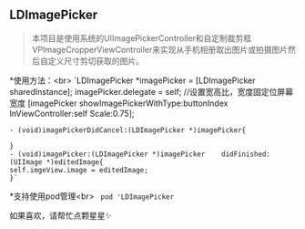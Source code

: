 ## LDImagePicker

>本项目是使用系统的UIImagePickerController和自定制裁剪框VPImageCropperViewController来实现从手机相册取出图片或拍摄图片然后自定义尺寸剪切获取的图片。


*使用方法：\<br> 
    `LDImagePicker *imagePicker = [LDImagePicker sharedInstance];
	imagePicker.delegate = self;
	//设置宽高比，宽度固定位屏幕宽度
	[imagePicker showImagePickerWithType:buttonIndex InViewController:self Scale:0.75];

	- (void)imagePickerDidCancel:(LDImagePicker *)imagePicker{
    
	}
	- (void)imagePicker:(LDImagePicker *)imagePicker 	didFinished:(UIImage *)editedImage{
    self.imgeView.image = editedImage;
	}`
  

*支持使用pod管理\<br> 
 ` pod 'LDImagePicker`
  
  如果喜欢，请帮忙点颗星星✨
